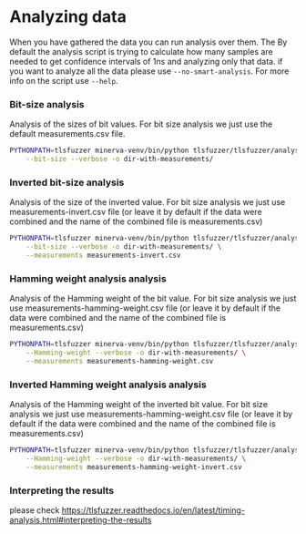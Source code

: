 # Analyzing data

When you have gathered the data you can run analysis over them. The By default
the analysis script is trying to calculate how many samples are needed to get
confidence intervals of 1ns and analyzing only that data. if you want to
analyze all the data please use `--no-smart-analysis`. For more info on the
script use `--help`.

### Bit-size analysis

Analysis of the sizes of bit values. For bit size analysis we just use the
default measurements.csv file.

```bash
PYTHONPATH=tlsfuzzer minerva-venv/bin/python tlsfuzzer/tlsfuzzer/analysis.py \
    --bit-size --verbose -o dir-with-measurements/
```

### Inverted bit-size analysis

Analysis of the size of the inverted value. For bit size analysis we just use
measurements-invert.csv file (or leave it by default if the data were combined
and the name of the combined file is measurements.csv)

```bash
PYTHONPATH=tlsfuzzer minerva-venv/bin/python tlsfuzzer/tlsfuzzer/analysis.py \
    --bit-size --verbose -o dir-with-measurements/ \
    --measurements measurements-invert.csv
```

### Hamming weight analysis analysis

Analysis of the Hamming weight of the bit value. For bit size analysis we just
use measurements-hamming-weight.csv file (or leave it by default if the data
were combined and the name of the combined file is measurements.csv)

```bash
PYTHONPATH=tlsfuzzer minerva-venv/bin/python tlsfuzzer/tlsfuzzer/analysis.py \
    --Hamming-weight --verbose -o dir-with-measurements/ \
    --measurements measurements-hamming-weight.csv
```

### Inverted Hamming weight analysis analysis

Analysis of the Hamming weight of the inverted bit value. For bit size analysis
we just use measurements-hamming-weight.csv file (or leave it by default if the
data were combined and the name of the combined file is measurements.csv)

```bash
PYTHONPATH=tlsfuzzer minerva-venv/bin/python tlsfuzzer/tlsfuzzer/analysis.py \
    --Hamming-weight --verbose -o dir-with-measurements/ \
    --measurements measurements-hamming-weight-invert.csv
```

### Interpreting the results

please check
https://tlsfuzzer.readthedocs.io/en/latest/timing-analysis.html#interpreting-the-results